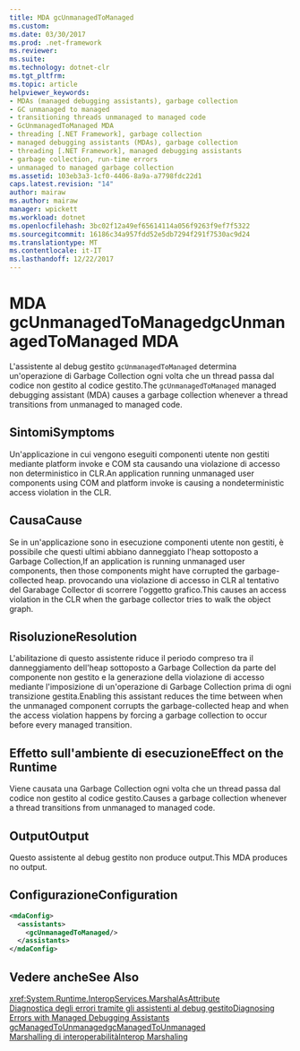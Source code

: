 ```yaml
---
title: MDA gcUnmanagedToManaged
ms.custom: 
ms.date: 03/30/2017
ms.prod: .net-framework
ms.reviewer: 
ms.suite: 
ms.technology: dotnet-clr
ms.tgt_pltfrm: 
ms.topic: article
helpviewer_keywords:
- MDAs (managed debugging assistants), garbage collection
- GC unmanaged to managed
- transitioning threads unmanaged to managed code
- GcUnmanagedToManaged MDA
- threading [.NET Framework], garbage collection
- managed debugging assistants (MDAs), garbage collection
- threading [.NET Framework], managed debugging assistants
- garbage collection, run-time errors
- unmanaged to managed garbage collection
ms.assetid: 103eb3a3-1cf0-4406-8a9a-a7798fdc22d1
caps.latest.revision: "14"
author: mairaw
ms.author: mairaw
manager: wpickett
ms.workload: dotnet
ms.openlocfilehash: 3bc02f12a49ef65614114a056f9263f9ef7f5322
ms.sourcegitcommit: 16186c34a957fdd52e5db7294f291f7530ac9d24
ms.translationtype: MT
ms.contentlocale: it-IT
ms.lasthandoff: 12/22/2017
---
```

# <a name="gcunmanagedtomanaged-mda"></a><span data-ttu-id="968b6-102">MDA gcUnmanagedToManaged</span><span class="sxs-lookup"><span data-stu-id="968b6-102">gcUnmanagedToManaged MDA</span></span>
<span data-ttu-id="968b6-103">L'assistente al debug gestito `gcUnmanagedToManaged` determina un'operazione di Garbage Collection ogni volta che un thread passa dal codice non gestito al codice gestito.</span><span class="sxs-lookup"><span data-stu-id="968b6-103">The `gcUnmanagedToManaged` managed debugging assistant (MDA) causes a garbage collection whenever a thread transitions from unmanaged to managed code.</span></span>  
  
## <a name="symptoms"></a><span data-ttu-id="968b6-104">Sintomi</span><span class="sxs-lookup"><span data-stu-id="968b6-104">Symptoms</span></span>  
 <span data-ttu-id="968b6-105">Un'applicazione in cui vengono eseguiti componenti utente non gestiti mediante platform invoke e COM sta causando una violazione di accesso non deterministico in CLR.</span><span class="sxs-lookup"><span data-stu-id="968b6-105">An application running unmanaged user components using COM and platform invoke is causing a nondeterministic access violation in the CLR.</span></span>  
  
## <a name="cause"></a><span data-ttu-id="968b6-106">Causa</span><span class="sxs-lookup"><span data-stu-id="968b6-106">Cause</span></span>  
 <span data-ttu-id="968b6-107">Se in un'applicazione sono in esecuzione componenti utente non gestiti, è possibile che questi ultimi abbiano danneggiato l'heap sottoposto a Garbage Collection,</span><span class="sxs-lookup"><span data-stu-id="968b6-107">If an application is running unmanaged user components, then those components might have corrupted the garbage-collected heap.</span></span> <span data-ttu-id="968b6-108">provocando una violazione di accesso in CLR al tentativo del Garabage Collector di scorrere l'oggetto grafico.</span><span class="sxs-lookup"><span data-stu-id="968b6-108">This causes an access violation in the CLR when the garbage collector tries to walk the object graph.</span></span>  
  
## <a name="resolution"></a><span data-ttu-id="968b6-109">Risoluzione</span><span class="sxs-lookup"><span data-stu-id="968b6-109">Resolution</span></span>  
 <span data-ttu-id="968b6-110">L'abilitazione di questo assistente riduce il periodo compreso tra il danneggiamento dell'heap sottoposto a Garbage Collection da parte del componente non gestito e la generazione della violazione di accesso mediante l'imposizione di un'operazione di Garbage Collection prima di ogni transizione gestita.</span><span class="sxs-lookup"><span data-stu-id="968b6-110">Enabling this assistant reduces the time between when the unmanaged component corrupts the garbage-collected heap and when the access violation happens by forcing a garbage collection to occur before every managed transition.</span></span>  
  
## <a name="effect-on-the-runtime"></a><span data-ttu-id="968b6-111">Effetto sull'ambiente di esecuzione</span><span class="sxs-lookup"><span data-stu-id="968b6-111">Effect on the Runtime</span></span>  
 <span data-ttu-id="968b6-112">Viene causata una Garbage Collection ogni volta che un thread passa dal codice non gestito al codice gestito.</span><span class="sxs-lookup"><span data-stu-id="968b6-112">Causes a garbage collection whenever a thread transitions from unmanaged to managed code.</span></span>  
  
## <a name="output"></a><span data-ttu-id="968b6-113">Output</span><span class="sxs-lookup"><span data-stu-id="968b6-113">Output</span></span>  
 <span data-ttu-id="968b6-114">Questo assistente al debug gestito non produce output.</span><span class="sxs-lookup"><span data-stu-id="968b6-114">This MDA produces no output.</span></span>  
  
## <a name="configuration"></a><span data-ttu-id="968b6-115">Configurazione</span><span class="sxs-lookup"><span data-stu-id="968b6-115">Configuration</span></span>  
  
```xml  
<mdaConfig>  
  <assistants>  
    <gcUnmanagedToManaged/>  
  </assistants>  
</mdaConfig>  
```  
  
## <a name="see-also"></a><span data-ttu-id="968b6-116">Vedere anche</span><span class="sxs-lookup"><span data-stu-id="968b6-116">See Also</span></span>  
 <xref:System.Runtime.InteropServices.MarshalAsAttribute>  
 [<span data-ttu-id="968b6-117">Diagnostica degli errori tramite gli assistenti al debug gestito</span><span class="sxs-lookup"><span data-stu-id="968b6-117">Diagnosing Errors with Managed Debugging Assistants</span></span>](../../../docs/framework/debug-trace-profile/diagnosing-errors-with-managed-debugging-assistants.md)  
 [<span data-ttu-id="968b6-118">gcManagedToUnmanaged</span><span class="sxs-lookup"><span data-stu-id="968b6-118">gcManagedToUnmanaged</span></span>](../../../docs/framework/debug-trace-profile/gcmanagedtounmanaged-mda.md)  
 [<span data-ttu-id="968b6-119">Marshalling di interoperabilità</span><span class="sxs-lookup"><span data-stu-id="968b6-119">Interop Marshaling</span></span>](../../../docs/framework/interop/interop-marshaling.md)
